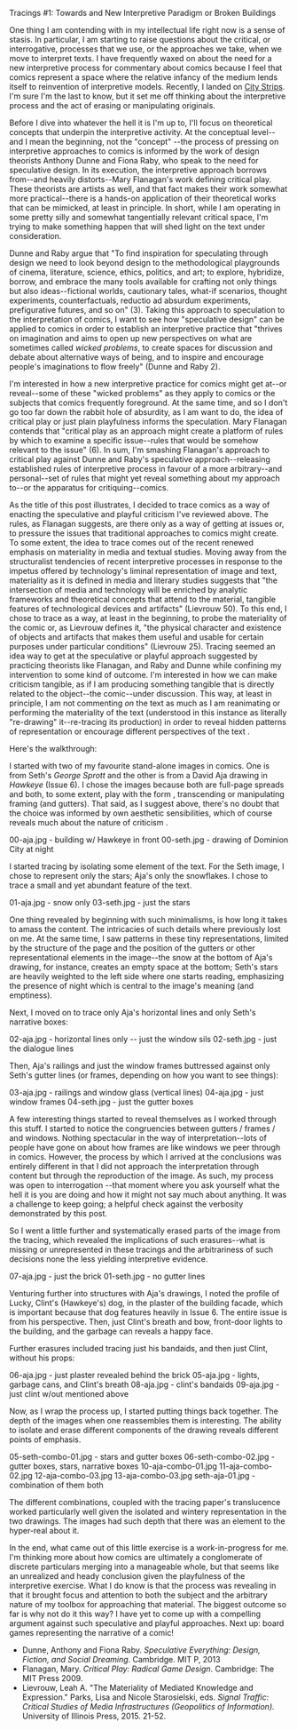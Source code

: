 Tracings #1: Towards and New Interpretive Paradigm or Broken Buildings

One thing I am contending with in my intellectual life right now is a sense of stasis. In particular, I am starting to raise questions about the critical, or interrogative, processes that we use, or the approaches we take, when we move to interpret texts. I have frequently waxed on about the need for a new interpretive process for commentary about comics because I feel that comics represent a space where the relative infancy of the medium lends itself to reinvention of interpretive models. Recently, I landed on [City Strips](http://citystrips.co.uk/post/73760610288/issue-1-the-amazing-city-february-2014-32-pages). I'm sure I'm the last to know, but it set me off thinking about the interpretive process and the act of erasing or manipulating originals.  

Before I dive into whatever the hell it is I'm up to, I'll focus on theoretical concepts that underpin the interpretive activity.    At the conceptual level--and I mean the beginning, not the "concept" --the process of pressing on interpretive approaches to comics is informed by the work of design theorists Anthony Dunne and Fiona Raby, who speak to the need for speculative design. In its execution, the interpretive approach borrows from--and heavily distorts--Mary Flanagan's work defining critical play. These theorists are artists as well, and that fact makes their work somewhat more practical--there is a hands-on application of their theoretical works that can be mimicked, at least in principle. In short, while I am operating in some pretty silly and somewhat tangentially relevant critical space, I'm trying to make something happen that will shed light on the text under consideration. 

Dunne and Raby argue that "To find inspiration for speculating through design we need to look beyond design to the methodological playgrounds of cinema, literature, science, ethics, politics, and art; to explore, hybridize, borrow, and embrace the many tools available for crafting not only things but also ideas--fictional worlds, cautionary tales, what-if scenarios, thought experiments, counterfactuals, reductio ad absurdum experiments, prefigurative futures, and so on" (3). Taking this approach to speculation to the interpretation of comics, I want to see how "speculative design" can be applied to comics in order to establish an interpretive practice that "thrives on imagination and aims to open up new perspectives on what are sometimes called *wicked problems*, to create spaces for discussion and debate about alternative ways of being, and to inspire and encourage people's imaginations to flow freely" (Dunne and Raby 2).

I'm interested in how a new interpretive practice for comics might get at--or reveal--some of these "wicked problems" as they apply to comics or the subjects that comics frequently foreground. At the same time, and so I don't go too far down the rabbit hole of absurdity, as I am want to do, the idea of critical play or just plain playfulness informs the speculation. Mary Flanagan contends that "critical play as an approach might create a platform of rules by which to examine a specific issue--rules that would be somehow relevant to the issue" (6). In sum, I'm smashing Flanagan's approach to critical play against Dunne and Raby's speculative approach--releasing established rules of interpretive process in favour of a more arbitrary--and personal--set of rules that might yet reveal something about my approach to--or the apparatus for critiquing--comics. 

As the title of this post illustrates, I decided to trace comics as a way of enacting the speculative and playful criticism I've reviewed above. The rules, as Flanagan suggests, are there only as a way of getting at issues or, to pressure the issues that traditional approaches to comics might create. To some extent, the idea to trace comes out of the recent renewed emphasis on materiality in media and textual studies. Moving away from the structuralist tendencies of recent interpretive processes in response to the impetus offered by technology's liminal representation of image and text, materiality as it is defined in media and literary studies suggests that "the intersection of media and technology will be enriched by analytic frameworks and theoretical concepts that attend to the material, tangible features of technological devices and artifacts" (Lievrouw 50). To this end, I chose to trace as a way, at least in the beginning, to probe the materiality of the comic or, as Lievrouw defines it, "the physical character and existence of objects and artifacts that makes them useful and usable for certain purposes under particular conditions" (Lievrouw 25). Tracing seemed an idea way to get at the speculative or playful approach suggested by practicing theorists like Flanagan, and Raby and Dunne while confining my intervention to some kind of outcome. I'm interested in how we can make criticism tangible, as if I am producing something tangible that is directly related to the object--the comic--under discussion. This way, at least in principle, I am not commenting *on* the text as much as I am reanimating or performing the materiality of the text (understood in this instance as literally "re-drawing" it--re-tracing its production) in order to reveal hidden patterns of representation or encourage different perspectives of the text . 

Here's the walkthrough: 

I started with two of my favourite stand-alone images in comics. One is from Seth's *George Sprott* and the other is from a David Aja drawing in *Hawkeye* (Issue 6). I chose the images because both are full-page spreads and both, to some extent, play with the form , transcending or manipulating framing (and gutters). That said, as I suggest above, there's no doubt that the choice was informed by own aesthetic sensibilities, which of course reveals much about the nature of criticism .

00-aja.jpg - building w/ Hawkeye in front00-seth.jpg - drawing of Dominion City at night

I started tracing by isolating some element of the text. For the Seth image, I chose to represent only the stars; Aja's only the snowflakes. I chose to trace a small and yet abundant feature of the text.  

01-aja.jpg - snow only
03-seth.jpg - just the stars

One thing revealed by beginning with such minimalisms, is how long it takes to amass the content. The intricacies of such details where previously lost on me. At the same time, I saw patterns in these tiny representations, limited by the structure of the page and the position of the gutters or other representational elements in the image--the snow at the bottom of Aja's drawing, for instance, creates an empty space at the bottom; Seth's stars are heavily weighted to the left side where one starts reading, emphasizing the presence of night which is central to the image's meaning (and emptiness).

Next, I moved on to trace only Aja's horizontal lines and only Seth's narrative boxes:02-aja.jpg  - horizontal lines only -- just the window sils 
02-seth.jpg - just the dialogue lines

Then, Aja's railings and just the window frames buttressed against only Seth's gutter lines (or frames, depending on how you want to see things): 

03-aja.jpg - railings and window glass (vertical lines)04-aja.jpg - just window frames
04-seth.jpg - just the gutter boxes

A few interesting things started to reveal themselves as I worked through this stuff. I started to notice the congruencies between gutters / frames / and windows. Nothing spectacular in the way of interpretation--lots of people have gone on about how frames are like windows we peer through in comics. However, the process by which I arrived at the conclusions was entirely different in that I did not approach the interpretation through content but through the reproduction of the image. As such, my process was open to interrogation --that moment where you ask yourself what the hell it is you are doing and how it might not say much about anything. It was a challenge to keep going; a helpful check against the verbosity demonstrated by this post.

So I went a little further and systematically erased parts of the image from the tracing, which revealed the implications of such erasures--what is missing or unrepresented in these tracings and the arbitrariness of such decisions none the less yielding interpretive evidence. 

07-aja.jpg - just the brick
01-seth.jpg - no gutter lines

Venturing further into structures with Aja's drawings, I noted the profile of Lucky, Clint's (Hawkeye's) dog, in the plaster of the building facade, which is important because that dog features heavily in Issue 6. The entire issue is from his perspective. Then, just Clint's breath and bow, front-door lights to the building, and the garbage can reveals a happy face. 

Further erasures included tracing just his bandaids, and then just Clint, without his props:   

06-aja.jpg - just plaster revealed behind the brick05-aja.jpg - lights, garbage cans, and Clint's breath
08-aja.jpg - clint's bandaids09-aja.jpg - just clint w/out mentioned above

Now, as I wrap the process up, I started putting things back together. The depth of the images when one reassembles them is interesting. The ability to isolate and erase different components of the drawing reveals different points of emphasis. 

05-seth-combo-01.jpg - stars and gutter boxes
06-seth-combo-02.jpg - gutter boxes, stars, narrative boxes
10-aja-combo-01.jpg
11-aja-combo-02.jpg12-aja-combo-03.jpg13-aja-combo-03.jpg
seth-aja-01.jpg - combination of them both

The different combinations, coupled with the tracing paper's translucence worked particularly well given the isolated and wintery representation in the two drawings. The images had such depth that there was an element to the hyper-real about it. 

In the end, what came out of this little exercise is a work-in-progress for me. I'm thinking more about how comics are ultimately a conglomerate of discrete particulars merging into a manageable whole, but that seems like an unrealized and heady conclusion given the playfulness of the interpretive exercise. What I do know is that the process was revealing in that it brought focus and attention to both the subject and the arbitrary nature of my toolbox for approaching that material. The biggest outcome so far is why not do it this way? I have yet to come up with a compelling argument against such speculative and playful approaches. Next up: board games representing the narrative of a comic! 


- Dunne, Anthony and Fiona Raby. *Speculative Everything: Design, Fiction, and Social Dreaming.* Cambridge. MIT P, 2013
- Flanagan, Mary. *Critical Play: Radical Game Design*. Cambridge: The MIT Press 2009.
- Lievrouw, Leah A. "The Materiality of Mediated Knowledge and Expression." Parks, Lisa and Nicole Starosielski, eds. *Signal Traffic: Critical Studies of Media Infrastructures (Geopolitics of Information).* University of Illinois Press, 2015. 21-52. 



